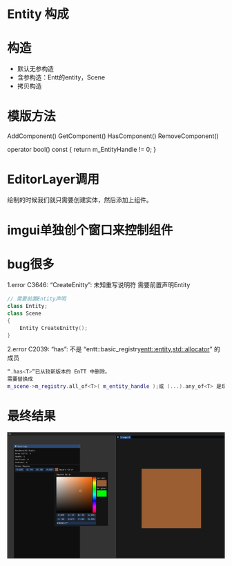 # Entity 构成

# 构造
* 默认无参构造
* 含参构造：Entt的entity，Scene
* 拷贝构造

# 模版方法
AddComponent()
GetComponent()
HasComponent()
RemoveComponent()

operator bool() const { return m_EntityHandle != 0; }


# EditorLayer调用
 绘制的时候我们就只需要创建实体，然后添加上组件。

# imgui单独创个窗口来控制组件


# bug很多
1.error C3646: “CreateEnitty”: 未知重写说明符
需要前置声明Entity
```cpp
// 需要前置Entity声明
class Entity;
class Scene
{
	Entity CreateEnitty();
}
```

2.error C2039: “has”: 不是 “entt::basic_registry<entt::entity,std::allocator>” 的成员

```cpp
“.has<T>”已从较新版本的 EnTT 中删除。
需要替换成
m_scene->m_registry.all_of<T>( m_entity_handle );或 (...).any_of<T> 是现在要使用的函数。 
```


# 最终结果
![](res/Pasted%20image%2020241217215751.png)
